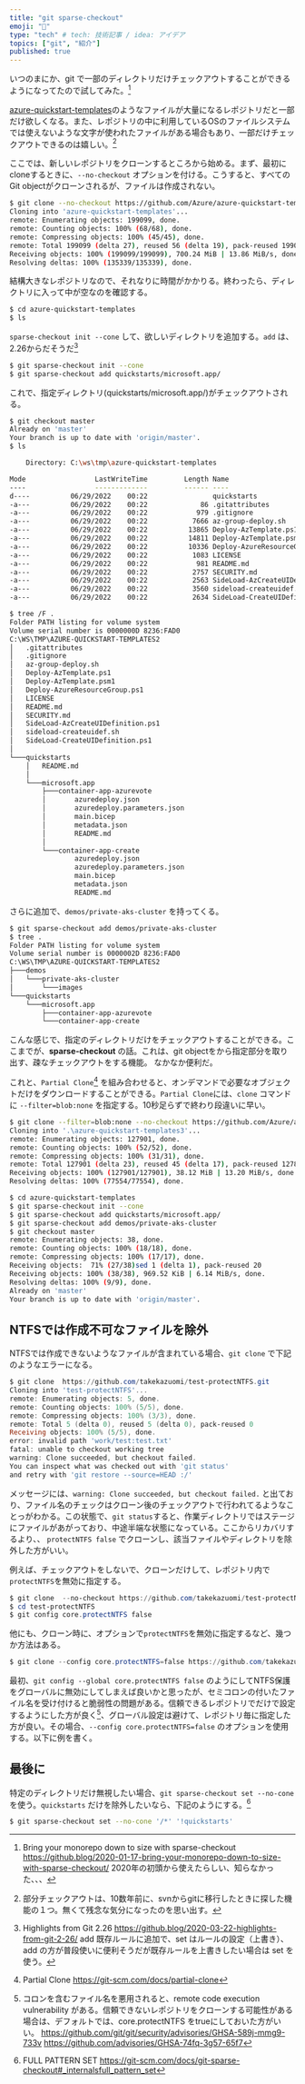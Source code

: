 ```yaml
---
title: "git sparse-checkout"
emoji: "🎈"
type: "tech" # tech: 技術記事 / idea: アイデア
topics: ["git", "紹介"]
published: true
---
```


いつのまにか、git で一部のディレクトリだけチェックアウトすることができるようになってたので試してみた。[^git]

[azure-quickstart-templates](https://github.com/Azure/azure-quickstart-templates)のようなファイルが大量になるレポジトリだと一部だけ欲しくなる。また、レポジトリの中に利用しているOSのファイルシステムでは使えないような文字が使われたファイルがある場合もあり、一部だけチェックアウトできるのは嬉しい。[^co]

ここでは、新しいレポジトリをクローンするところから始める。まず、最初にcloneするときに、`--no-checkout` オプションを付ける。こうすると、すべてのGit objectがクローンされるが、ファイルは作成されない。

```sh
$ git clone --no-checkout https://github.com/Azure/azure-quickstart-templates
Cloning into 'azure-quickstart-templates'...
remote: Enumerating objects: 199099, done.
remote: Counting objects: 100% (68/68), done.
remote: Compressing objects: 100% (45/45), done.
remote: Total 199099 (delta 27), reused 56 (delta 19), pack-reused 199031
Receiving objects: 100% (199099/199099), 700.24 MiB | 13.86 MiB/s, done.
Resolving deltas: 100% (135339/135339), done.
```

結構大きなレポジトリなので、それなりに時間がかかりる。終わったら、ディレクトリに入って中が空なのを確認する。

```sh
$ cd azure-quickstart-templates
$ ls
```

`sparse-checkout init --cone` して、欲しいディレクトリを追加する。`add` は、2.26からだそうだ[^git2]

```sh
$ git sparse-checkout init --cone
$ git sparse-checkout add quickstarts/microsoft.app/
```

これで、指定ディレクトリ(quickstarts/microsoft.app/)がチェックアウトされる。

```sh
$ git checkout master
Already on 'master'
Your branch is up to date with 'origin/master'.
$ ls

    Directory: C:\ws\tmp\azure-quickstart-templates

Mode                 LastWriteTime         Length Name
----                 -------------         ------ ----
d----          06/29/2022    00:22                quickstarts
-a---          06/29/2022    00:22             86 .gitattributes
-a---          06/29/2022    00:22            979 .gitignore
-a---          06/29/2022    00:22           7666 az-group-deploy.sh
-a---          06/29/2022    00:22          13865 Deploy-AzTemplate.ps1
-a---          06/29/2022    00:22          14811 Deploy-AzTemplate.psm1
-a---          06/29/2022    00:22          10336 Deploy-AzureResourceGroup.ps1
-a---          06/29/2022    00:22           1083 LICENSE
-a---          06/29/2022    00:22            981 README.md
-a---          06/29/2022    00:22           2757 SECURITY.md
-a---          06/29/2022    00:22           2563 SideLoad-AzCreateUIDefinition.ps1
-a---          06/29/2022    00:22           3560 sideload-createuidef.sh
-a---          06/29/2022    00:22           2634 SideLoad-CreateUIDefinition.ps1

$ tree /F .
Folder PATH listing for volume system
Volume serial number is 0000000D 8236:FAD0
C:\WS\TMP\AZURE-QUICKSTART-TEMPLATES2
│   .gitattributes
│   .gitignore
│   az-group-deploy.sh
│   Deploy-AzTemplate.ps1
│   Deploy-AzTemplate.psm1
│   Deploy-AzureResourceGroup.ps1
│   LICENSE
│   README.md
│   SECURITY.md
│   SideLoad-AzCreateUIDefinition.ps1
│   sideload-createuidef.sh
│   SideLoad-CreateUIDefinition.ps1
│
└───quickstarts
    │   README.md
    │
    └───microsoft.app
        ├───container-app-azurevote
        │       azuredeploy.json
        │       azuredeploy.parameters.json
        │       main.bicep
        │       metadata.json
        │       README.md
        │
        └───container-app-create
                azuredeploy.json
                azuredeploy.parameters.json
                main.bicep
                metadata.json
                README.md
```

さらに追加で、`demos/private-aks-cluster` を持ってくる。

```sh
$ git sparse-checkout add demos/private-aks-cluster
$ tree .
Folder PATH listing for volume system
Volume serial number is 0000002D 8236:FAD0
C:\WS\TMP\AZURE-QUICKSTART-TEMPLATES2
├───demos
│   └───private-aks-cluster
│       └───images
└───quickstarts
    └───microsoft.app
        ├───container-app-azurevote
        └───container-app-create
```

こんな感じで、指定のディレクトリだけをチェックアウトすることができる。ここまでが、**sparse-checkout** の話。これは、git objectをから指定部分を取り出す、疎なチェックアウトをする機能。
なかなか便利だ。

これと、`Partial Clone`[^pc] を組み合わせると、オンデマンドで必要なオブジェクトだけをダウンロードすることができる。`Partial Clone`には、`clone` コマンドに `--filter=blob:none` を指定する。10秒足らずで終わり段違いに早い。

```sh
$ git clone --filter=blob:none --no-checkout https://github.com/Azure/azure-quickstart-templates
Cloning into '.\azure-quickstart-templates3'...
remote: Enumerating objects: 127901, done.
remote: Counting objects: 100% (52/52), done.
remote: Compressing objects: 100% (31/31), done.
remote: Total 127901 (delta 23), reused 45 (delta 17), pack-reused 127849
Receiving objects: 100% (127901/127901), 38.12 MiB | 13.20 MiB/s, done.
Resolving deltas: 100% (77554/77554), done.

$ cd azure-quickstart-templates
$ git sparse-checkout init --cone
$ git sparse-checkout add quickstarts/microsoft.app/
$ git sparse-checkout add demos/private-aks-cluster
$ git checkout master
remote: Enumerating objects: 38, done.
remote: Counting objects: 100% (18/18), done.
remote: Compressing objects: 100% (17/17), done.
Receiving objects:  71% (27/38)sed 1 (delta 1), pack-reused 20
Receiving objects: 100% (38/38), 969.52 KiB | 6.14 MiB/s, done.
Resolving deltas: 100% (9/9), done.
Already on 'master'
Your branch is up to date with 'origin/master'.
```

## NTFSでは作成不可なファイルを除外

NTFSでは作成できないようなファイルが含まれている場合、`git clone` で下記のようなエラーになる。

```powershell
$ git clone  https://github.com/takekazuomi/test-protectNTFS.git
Cloning into 'test-protectNTFS'...
remote: Enumerating objects: 5, done.
remote: Counting objects: 100% (5/5), done.
remote: Compressing objects: 100% (3/3), done.
remote: Total 5 (delta 0), reused 5 (delta 0), pack-reused 0
Receiving objects: 100% (5/5), done.
error: invalid path 'work/test:test.txt'
fatal: unable to checkout working tree
warning: Clone succeeded, but checkout failed.
You can inspect what was checked out with 'git status'
and retry with 'git restore --source=HEAD :/'
```

メッセージには、`warning: Clone succeeded, but checkout failed.` と出ており、ファイル名のチェックはクローン後のチェックアウトで行われてるようなことっがわかる。この状態で、`git status`すると、作業ディレクトリではステージにファイルがあがっており、中途半端な状態になっている。ここからリカバリするより、、 `protectNTFS false` でクローンし、該当ファイルやディレクトリを除外した方がいい。

例えば、チェックアウトをしないで、クローンだけして、レポジトリ内で`protectNTFS`を無効に指定する。

```powershell
$ git clone  --no-checkout https://github.com/takekazuomi/test-protectNTFS.git
$ cd test-protectNTFS
$ git config core.protectNTFS false
```

他にも、クローン時に、オプションで`protectNTFS`を無効に指定するなど、幾つか方法はある。

```powershell
$ git clone --config core.protectNTFS=false https://github.com/takekazuomi/test-protectNTFS.git
```

最初、`git config --global core.protectNTFS false` のようにしてNTFS保護をグローバルに無効にしてしまえば良いかと思ったが、セミコロンの付いたファイル名を受け付けると脆弱性の問題がある。信頼できるレポジトリでだけで設定するようにした方が良く[^av1]、グローバル設定は避けて、レポジトリ毎に指定した方が良い。その場合、`--config core.protectNTFS=false` のオプションを使用する。以下に例を書く。


## 最後に

特定のディレクトリだけ無視したい場合、`git sparse-checkout set --no-cone` を使う。`quickstarts` だけを除外したいなら、下記のようにする。[^fp]

```sh
$ git sparse-checkout set --no-cone '/*' '!quickstarts'
```

[^git]: Bring your monorepo down to size with sparse-checkout <https://github.blog/2020-01-17-bring-your-monorepo-down-to-size-with-sparse-checkout/> 2020年の初頭から使えたらしい、知らなかった、、、
[^co]: 部分チェックアウトは、10数年前に、svnからgitに移行したときに探した機能の１つ。無くて残念な気分になったのを思い出す。
[^git2]: Highlights from Git 2.26 <https://github.blog/2020-03-22-highlights-from-git-2-26/> add 既存ルールに追加で、set はルールの設定（上書き）、add の方が普段使いに便利そうだが既存ルールを上書きしたい場合は set を使う。
[^pc]: Partial Clone <https://git-scm.com/docs/partial-clone>
[^git3]: 既存のリポジトリでスパースチェックアウトを使用する <https://github.blog/2020-01-17-bring-your-monorepo-down-to-size-with-sparse-checkout/#using-sparse-checkout-with-an-existing-repository>
[^sc]: Cone mode: restricted patterns improve performance <https://github.blog/2020-01-17-bring-your-monorepo-down-to-size-with-sparse-checkout/#cone-mode-restricted-patterns-improve-performance> Cone mode というらしい。
[^fp]: FULL PATTERN SET <https://git-scm.com/docs/git-sparse-checkout#_internalsfull_pattern_set>
[^av1]: コロンを含むファイル名を悪用されると、remote code execution vulnerability がある。信頼できないレポジトリをクローンする可能性がある場合は、デフォルトでは、core.protectNTFS をtrueにしておいた方がいい。 <https://github.com/git/git/security/advisories/GHSA-589j-mmg9-733v> <https://github.com/advisories/GHSA-74fq-3g57-65f7>
